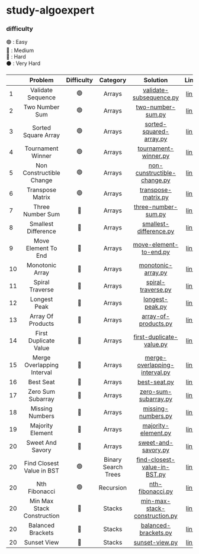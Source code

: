 # study-algoexpert

### difficulty
🟢 : Easy
<br/>
🔵 : Medium
<br/>
🔴 : Hard
<br/>
⚫️ : Very Hard
<br/>


|    |          Problem           | Difficulty |      Category       |                                                                    Solution                                                                    |                                  Link                                  | 
|----|:--------------------------:| :--------: |:-------------------:|:----------------------------------------------------------------------------------------------------------------------------------------------:|:----------------------------------------------------------------------:| 
| 1  |     Validate Sequence      |     🟢     |       Arrays        |                [validate-subsequence.py](https://github.com/cherry-ni/study-algoexpert/blob/main/Easy/validate-subsequence.py)                 |    [link](https://www.algoexpert.io/questions/validate-subsequence)    |
| 2  |       Two Number Sum       |     🟢     |       Arrays        |                   [two-number-sum.py](https://github.com/cherry-ni/study-algoexpert/blob/main/Easy/validate-subsequence.py)                    |       [link](https://www.algoexpert.io/questions/two-number-sum)       |
| 3  |    Sorted Square Array     |     🟢     |       Arrays        |                [sorted-squared-array.py](https://github.com/cherry-ni/study-algoexpert/blob/main/Easy/validate-subsequence.py)                 |    [link](https://www.algoexpert.io/questions/sorted-squared-array)    |
| 4  |     Tournament Winner      |     🟢     |       Arrays        |                   [tournament-winner.py](https://github.com/cherry-ni/study-algoexpert/blob/main/Easy/tournament-winner.py)                    |      [link](https://www.algoexpert.io/questions/tournament-winner)     |
| 5  |  Non Constructible Change  |     🟢     |       Arrays        |            [non-cunstructible-change.py](https://github.com/cherry-ni/study-algoexpert/blob/main/Easy/non-constructible-change.py)             |  [link](https://www.algoexpert.io/questions/non-constructible-change)  |
| 6  |      Transpose Matrix      |     🟢     |       Arrays        |                    [transpose-matrix.py](https://github.com/cherry-ni/study-algoexpert/blob/main/Easy/transpose-matrix.py)                     |      [link](https://www.algoexpert.io/questions/transpose-matrix)      |
| 7  |      Three Number Sum      |     🔵     |       Arrays        |                   [three-number-sum.py](https://github.com/cherry-ni/study-algoexpert/blob/main/Medium/three-number-sum.py)                    |      [link](https://www.algoexpert.io/questions/three-number-sum)      |
| 8  |    Smallest Difference     |     🔵     |       Arrays        |                [smallest-difference.py](https://github.com/cherry-ni/study-algoexpert/blob/main/Medium/smallest-difference.py)                 |     [link](https://www.algoexpert.io/questions/smallest-difference)    |
| 9  |    Move Element To End     |     🔵     |       Arrays        |                [move-element-to-end.py](https://github.com/cherry-ni/study-algoexpert/blob/main/Medium/move-element-to-end.py)                 |     [link](https://www.algoexpert.io/questions/move-element-to-end)    |
| 10 |      Monotonic Array       |     🔵     |       Arrays        |                    [monotonic-array.py](https://github.com/cherry-ni/study-algoexpert/blob/main/Medium/monotonic-array.py)                     |       [link](https://www.algoexpert.io/questions/monotonic-array)      |
| 11 |      Spiral Traverse       |     🔵     |       Arrays        |                    [spiral-traverse.py](https://github.com/cherry-ni/study-algoexpert/blob/main/Medium/spiral-traverse.py)                     |       [link](https://www.algoexpert.io/questions/spiral-traverse)      |
| 12 |        Longest Peak        |     🔵     |       Arrays        |                       [longest-peak.py](https://github.com/cherry-ni/study-algoexpert/blob/main/Medium/longest-peak.py)                        |        [link](https://www.algoexpert.io/questions/longest-peak)        |
| 13 |     Array Of Products      |     🔵     |       Arrays        |                  [array-of-products.py](https://github.com/cherry-ni/study-algoexpert/blob/main/Medium/array-of-products.py)                   |      [link](https://www.algoexpert.io/questions/array-of-products)     |
| 14 |   First Duplicate Value    |     🔵     |       Arrays        |              [first-duplicate-value.py](https://github.com/cherry-ni/study-algoexpert/blob/main/Medium/first-duplicate-value.py)               |    [link](https://www.algoexpert.io/questions/first-duplicate-value)   |
| 15 | Merge Overlapping Interval |     🔵     |       Arrays        |         [merge-overlapping-interval.py](https://github.com/cherry-ni/study-algoexpert/blob/main/Medium/merge-overlapping-interval.py)          | [link](https://www.algoexpert.io/questions/merge-overlapping-intervals) |
| 16 |         Best Seat          |     🔵     |       Arrays        |                          [best-seat.py](https://github.com/cherry-ni/study-algoexpert/blob/main/Medium/best-seat.py)                           |          [link](https://www.algoexpert.io/questions/best-seat)         |
| 17 |     Zero Sum Subarray      |     🔵     |       Arrays        |                  [zero-sum-subarray.py](https://github.com/cherry-ni/study-algoexpert/blob/main/Medium/zero-sum-subarray.py)                   |      [link](https://www.algoexpert.io/questions/zero-sum-subarray)     |
| 18 |      Missing Numbers       |     🔵     |       Arrays        |                    [missing-numbers.py](https://github.com/cherry-ni/study-algoexpert/blob/main/Medium/missing-numbers.py)                     |       [link](https://www.algoexpert.io/questions/missingNumbers)       |
| 19 |      Majority Element      |     🔵     |       Arrays        |                   [majority-element.py](https://github.com/cherry-ni/study-algoexpert/blob/main/Medium/majority-element.py)                    |      [link](https://www.algoexpert.io/questions/majority-element)      |
| 20 |      Sweet And Savory      |     🔵     |       Arrays        |                   [sweet-and-savory.py](https://github.com/cherry-ni/study-algoexpert/blob/main/Medium/sweet-and-savory.py)                    |      [link](https://www.algoexpert.io/questions/sweet-and-savory)      |
| 20 | Find Closest Value in BST  |     🟢     | Binary Search Trees |           [find-closest-value-in-BST.py](https://github.com/cherry-ni/study-algoexpert/blob/main/Easy/find-closest-value-in-BST.py)            | [link](https://www.algoexpert.io/questions/find-closest-value-in-bst)  |
| 20 |       Nth Fibonacci        |     🟢     |      Recursion      |                       [nth-fibonacci.py](https://github.com/cherry-ni/study-algoexpert/blob/main/Easy/nth-fibonacci.py)                        | [link](https://www.algoexpert.io/questions/nth-fibonacci)  |
| 20 | Min Max Stack Construction |     🔵     |       Stacks        |         [min-max-stack-construction.py](https://github.com/cherry-ni/study-algoexpert/blob/main/Medium/min-max-stack-construction.py)          | [link](https://www.algoexpert.io/questions/min-max-stack-construction)  |
| 20 |     Balanced Brackets      |     🔵     |       Stacks        |                  [balanced-brackets.py](https://github.com/cherry-ni/study-algoexpert/blob/main/Medium/balanced-brackets.py)                   | [link](https://www.algoexpert.io/questions/balanced-brackets)  |
| 20 |        Sunset View         |     🔵     |       Stacks        |                                                               [sunset-view.py]()                                                               | [link](https://www.algoexpert.io/questions/sunset-views)  |